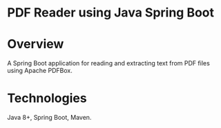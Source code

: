 # PDF Reader using Java Spring Boot

# Overview

A Spring Boot application for reading and extracting text from PDF files using Apache PDFBox.

# Technologies

Java 8+, Spring Boot, Maven.


